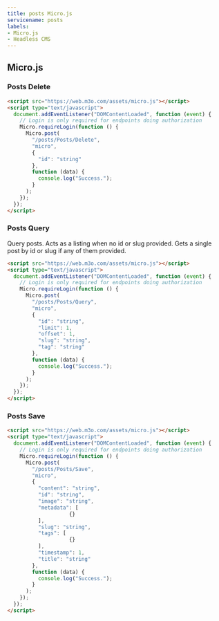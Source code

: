 ```yaml
---
title: posts Micro.js
servicename: posts
labels: 
- Micro.js
- Headless CMS
---
```


## Micro.js


### Posts Delete
<!-- We use the request body description here as endpoint descriptions are not
being lifted correctly from the proto by the openapi spec generator -->

```html
<script src="https://web.m3o.com/assets/micro.js"></script>
<script type="text/javascript">
  document.addEventListener("DOMContentLoaded", function (event) {
    // Login is only required for endpoints doing authorization
    Micro.requireLogin(function () {
      Micro.post(
        "/posts/Posts/Delete",
        "micro",
        {
          "id": "string"
        },
        function (data) {
          console.log("Success.");
        }
      );
    });
  });
</script>
```


### Posts Query
<!-- We use the request body description here as endpoint descriptions are not
being lifted correctly from the proto by the openapi spec generator -->
Query posts. Acts as a listing when no id or slug provided.
 Gets a single post by id or slug if any of them provided.
```html
<script src="https://web.m3o.com/assets/micro.js"></script>
<script type="text/javascript">
  document.addEventListener("DOMContentLoaded", function (event) {
    // Login is only required for endpoints doing authorization
    Micro.requireLogin(function () {
      Micro.post(
        "/posts/Posts/Query",
        "micro",
        {
          "id": "string",
          "limit": 1,
          "offset": 1,
          "slug": "string",
          "tag": "string"
        },
        function (data) {
          console.log("Success.");
        }
      );
    });
  });
</script>
```


### Posts Save
<!-- We use the request body description here as endpoint descriptions are not
being lifted correctly from the proto by the openapi spec generator -->

```html
<script src="https://web.m3o.com/assets/micro.js"></script>
<script type="text/javascript">
  document.addEventListener("DOMContentLoaded", function (event) {
    // Login is only required for endpoints doing authorization
    Micro.requireLogin(function () {
      Micro.post(
        "/posts/Posts/Save",
        "micro",
        {
          "content": "string",
          "id": "string",
          "image": "string",
          "metadata": [
                    {}
          ],
          "slug": "string",
          "tags": [
                    {}
          ],
          "timestamp": 1,
          "title": "string"
        },
        function (data) {
          console.log("Success.");
        }
      );
    });
  });
</script>
```



